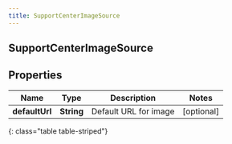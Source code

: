 ```yaml
---
title: SupportCenterImageSource
---
```

## SupportCenterImageSource

## Properties

|Name | Type | Description | Notes|
|------------ | ------------- | ------------- | -------------|
| **defaultUrl** | **String** | Default URL for image | [optional] |
{: class="table table-striped"}


